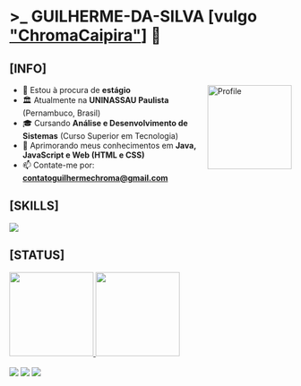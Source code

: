 <h1> >_ GUILHERME-DA-SILVA [vulgo <a href="https://www.youtube.com/channel/UCMhVo-5FyMq1nyfgyHLmG-g">"ChromaCaipira"</a>] 👋</h1>

<h2>[INFO]</h2>
<ul>
  <img align="right" alt="Profile" height="150" src="https://yt3.ggpht.com/abjvMJ2-Dwh02m_Z6x_V3MBvK-a5bB0Au783c5Tv-MKq5UgfQFIYd79d8XS7XO4rJs_8XXFqwA=s100-c-k-c0x00ffffff-no-rj">
  <li>🔭 Estou à procura de <strong>estágio</strong></li>
  <li>🏛️ Atualmente na <strong>UNINASSAU Paulista</strong> (Pernambuco, Brasil)</li>
  <li>🎓 Cursando <strong>Análise e Desenvolvimento de Sistemas</strong> (Curso Superior em Tecnologia)</li>
  <li>🧠 Aprimorando meus conhecimentos em <strong>Java, JavaScript e Web (HTML e CSS)</strong></li>
  <li>📫 Contate-me por: <a href="mailto:contatoguilhermechroma@gmail.com"><strong>contatoguilhermechroma@gmail.com</strong></a></li>
</ul>

<h2>[SKILLS]</h2>
<a href="https://skillicons.dev">
  <img src="https://skillicons.dev/icons?i=js,html,css,java,kotlin"/>
</a>
<br>

<h2>[STATUS]</h2>
<div>
  <a href="https://github.com/ChromaCaipira">
  <img height="150em" src="https://github-readme-stats.vercel.app/api?username=ChromaCaipira&show_icons=true&theme=chartreuse-dark&include_all_commits=true&count_private=true"/>
  <img height="150em" src="https://github-readme-stats.vercel.app/api/top-langs/?username=ChromaCaipira&layout=compact&langs_count=6&theme=chartreuse-dark"/>
</div>
<br>

<div>
   <a href="https://www.youtube.com/channel/UCMhVo-5FyMq1nyfgyHLmG-g" target="_blank"><img src="https://img.shields.io/badge/YouTube-FF0000?style=for-the-badge&logo=youtube&logoColor=white" target="_blank"></a>
  <a href = "mailto:contatoguilhermechroma@gmail.com"><img src="https://img.shields.io/badge/-Gmail-%23333?style=for-the-badge&logo=gmail&logoColor=white" target="_blank"></a>
  <a href="https://www.linkedin.com/in/guilherme-chroma/" target="_blank"><img src="https://img.shields.io/badge/-LinkedIn-%230077B5?style=for-the-badge&logo=linkedin&logoColor=white" target="_blank"></a>
</div>
